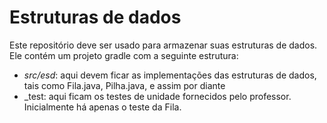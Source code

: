 # Estruturas de dados

Este repositório deve ser usado para armazenar suas estruturas de dados. Ele contém um projeto gradle com a seguinte estrutura:
* _src/esd_: aqui devem ficar as implementações das estruturas de dados, tais como Fila.java, Pilha.java, e assim por diante
* _test: aqui ficam os testes de unidade fornecidos pelo professor. Inicialmente há apenas o teste da Fila.
